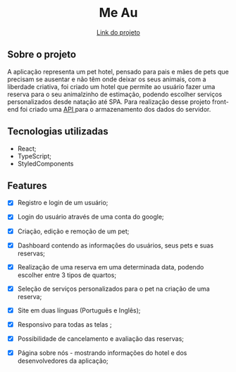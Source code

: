 <br />
<div align="center">

<h1 align="center">Me Au</h1>

  <p align="center">

  </p>
  <a href="https://me-au.vercel.app/">
Link do projeto</a>
</div>

<!-- ABOUT THE PROJECT -->

## Sobre o projeto
A aplicação representa um pet hotel, pensado para pais e mães de pets que precisam se ausentar e não têm onde deixar os seus animais, com a liberdade criativa, foi criado um hotel que permite ao usuário fazer uma reserva para o seu animalzinho de estimação, podendo escolher serviços personalizados desde natação até SPA. Para realização desse projeto front-end foi criado uma <a href="https://github.com/M4-PROJETO-FINAL/me-au-back-end"> API </a> para o armazenamento dos dados do servidor.

## Tecnologias utilizadas
- React;
- TypeScript;
- StyledComponents

<!-- ## Usabilidade -->
<!-- Colocar um GIF Aquii -->
<!-- <div align="center">
</div> -->

<!-- ROADMAP -->

## Features

- [x] Registro e login de um usuário;
- [x] Login do usuário através de uma conta do google;
- [x] Criação, edição e remoção de um pet;
- [x] Dashboard contendo as informações do usuários, seus pets e suas reservas;
- [x] Realização de uma reserva em uma determinada data, podendo escolher entre 3 tipos de quartos;
- [x] Seleção de serviços personalizados para o pet na criação de uma reserva;
- [x] Site em duas línguas (Português e Inglês);
- [x] Responsivo para todas as telas ;
- [x] Possibilidade de cancelamento e avaliação das reservas;
- [x] Página sobre nós - mostrando informações do hotel e dos desenvolvedores da aplicação;



